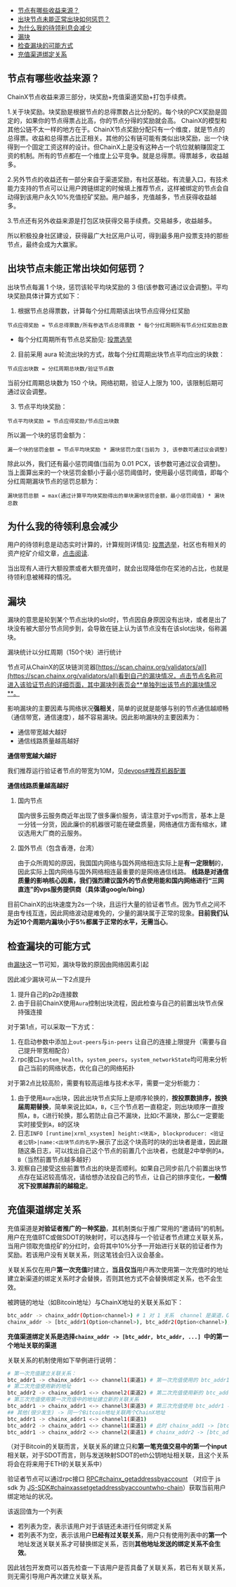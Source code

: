 <!-- TOC GFM -->

* [节点有哪些收益来源？](#节点有哪些收益来源)
* [出块节点未能正常出块如何惩罚？](#出块节点未能正常出块如何惩罚)
* [为什么我的待领利息会减少](#为什么我的待领利息会减少)
* [漏块](#漏块)
* [检查漏块的可能方式](#检查漏块的可能方式)
* [充值渠道绑定关系](#充值渠道绑定关系)

<!-- /TOC -->

## 节点有哪些收益来源？

ChainX节点收益来源三部分，块奖励+充值渠道奖励+打包手续费。

1.关于块奖励。块奖励是根据节点的总得票数占比分配的。每个块的PCX奖励是固定的，如果你的节点得票占比高，你的节点分得的奖励就会高。
ChainX的模型和其他公链不太一样的地方在于。ChainX节点奖励分配只有一个维度，就是节点的总得票。收益和总得票占比正相关。其他的公有链可能有类似出块奖励，出一个块得到一个固定工资这样的设计。但ChainX上是没有这种占一个坑位就躺赚固定工资的机制。所有的节点都在一个维度上公平竞争。就是总得票。得票越多，收益越多。

2.另外节点的收益还有一部分来自于渠道奖励，有社区基础，有流量入口，有技术能力支持的节点可以让用户跨链绑定的时候填上推荐节点，这样被绑定的节点会自动得到该用户永久10%充值挖矿奖励。用户越多，充值越多，节点获得收益越多。

3.节点还有另外收益来源是打包区块获得交易手续费。交易越多，收益越多。

所以积极投身社区建设，获得最广大社区用户认可，得到最多用户投票支持的那些节点，最终会成为大赢家。

## 出块节点未能正常出块如何惩罚？

出块节点每漏 1 个块，惩罚该轮平均块奖励的 3 倍(该参数可通过议会调整)。平均块奖励具体计算方式如下：

1. 根据节点总得票数，计算每个分红周期该出块节点应得分红奖励

```
节点应得奖励 = 节点总得票数/所有参选节点总得票数 * 每个分红周期所有节点分红奖励总数
```

- 每个分红周期所有节点总奖励见: [投票选举](https://github.com/chainx-org/ChainX/wiki/%E6%8A%95%E7%A5%A8%E9%80%89%E4%B8%BE#%E6%89%80%E6%9C%89%E8%8A%82%E7%82%B9%E5%A5%96%E5%8A%B1)

2. 目前采用 aura 轮流出块的方式，故每个分红周期出块节点平均应出的块数：

```
节点应出块数 = 分红周期总块数/验证节点数
```

当前分红周期总块数为 150 个块。网络初期，验证人上限为 100，该限制后期可通过议会调整。

3. 节点平均块奖励：

```
节点平均块奖励 = 节点应得奖励/节点应出块数
```

所以漏一个块的惩罚金额为：

```
漏一个块的惩罚金额 = 节点平均块奖励 * 漏块惩罚力度(当前为 3, 该参数可通过议会调整)
```

除此以外，我们还有最小惩罚阈值(当前为 0.01 PCX，该参数可通过议会调整)。当上面算出来的一个块惩罚金额小于最小惩罚阈值时，使用最小惩罚阈值，即每个分红周期漏块节点的惩罚总额为：

```
漏块惩罚总额 = max(通过计算平均块奖励得出的单块漏块惩罚金额，最小惩罚阈值) * 漏块总数
```

## 为什么我的待领利息会减少

用户的待领利息是动态实时计算的，计算规则详情见: [投票选举](https://github.com/chainx-org/ChainX/wiki/%E6%8A%95%E7%A5%A8%E9%80%89%E4%B8%BE#%E5%9F%BA%E6%9C%AC%E6%A6%82%E5%BF%B5)，社区也有相关的资产挖矿介绍文章，[点击阅读](https://mp.weixin.qq.com/s/fAkOqonEhitqbbY2xjY5yw).

当出现有人进行大额投票或者大额充值时，就会出现降低你在奖池的占比，也就是待领利息被稀释的情况。

## 漏块

漏块的意思是轮到某个节点出块的slot时，节点因自身原因没有出块，或者是出了块没有被大部分节点同步到，会导致在链上认为该节点没有在该slot出块，俗称漏块。

漏块统计以分红周期（150个块）进行统计

节点可从ChainX的区块链浏览器[https://scan.chainx.org/validators/all](https://scan.chainx.org/validators/all)看到自己的漏块情况，点击节点名称可进入该验证节点的详细页面，其中漏块列表页会**单独列出该节点的漏块情况**。

影响漏块的主要因素与网络状况**强相关**，简单的说就是能够与别的节点通信越顺畅（通信带宽，通信速度），越不容易漏块。因此影响漏块的主要因素为：

- 通信带宽越大越好
- 通信线路质量越高越好

**通信带宽越大越好**

我们推荐运行验证者节点的带宽为10M，见[devops#推荐机器配置](devops#推荐机器配置)

**通信线路质量越高越好**

1. 国内节点

   国内很多云服务商近年出现了很多廉价服务，请注意对于vps而言，基本上是一分钱一分货，因此廉价的机器很可能在硬盘质量，网络通信方面有缩水，建议选用大厂商的云服务。

2. 国外节点（包含香港，台湾）

   由于众所周知的原因，我国国内网络与国外网络相连实际上是**有一定限制**的，因此实际上国内网络与国外网络相连最重要的是网络通信线路。  **线路是对通信质量的影响核心因素，我们强烈建议国外的节点使用能和国内网络进行“三网直连”的vps服务提供商（具体请google/bing）**

目前ChainX的出块速度为2s一个块，且运行大量的验证者节点。因为节点之间不是由专线互连，因此网络波动是难免的，少量的漏块属于正常的现象。**目前我们认为近10个周期内漏块小于5%都属于正常的水平，无需当心**。

## 检查漏块的可能方式

由[漏块](漏块)这一节可知，漏块导致的原因由网络因素引起

因此减少漏块可从一下2点提升

1. 提升自己的p2p连接数
2. 由于目前ChainX使用`Aura`控制出块流程，因此检查与自己的前置出块节点保持强连接

对于第1点，可以采取一下方式：

1. 在启动参数中添加上`out-peers`与`in-peers` 让自己的连接上限提升（需要与自己提升带宽相配合）
2. rpc接口`system_health`，`system_peers`，`system_networkState`均可用来分析自己当前的网络状态，优化自己的网络拓扑

对于第2点比较高阶，需要有较高运维与技术水平，需要一定分析能力：

1. 由于使用`Aura`出块，因此出块节点实际上是顺序轮换的，**按投票数排序，按换届周期替换**，简单来说比如`A`，`B`，`C`三个节点若一直稳定，则出块顺序一直按照`A`，`B`，`C`进行轮换，那么若防止自己不漏块，比如`C`不漏块，那么`C`一定要能实时接受到`A`，`B`的区块
2. 日志`INFO [runtime|xrml_xsystem] height:<块高>, blockproducer: <验证者公钥>|name:<出块节点的名字>`展示了出这个块高时的块的出块者是谁，因此跟随这条日志，可以找出自己这个节点的前置几个出块者，也就是2中举例的`A`，`B`（当然前置节点越多越好）
3. 观察自己接受这些前置节点出的块是否顺利。如果自己同步前几个前置出块节点存在延迟较高情况，请给想办法投自己的节点，让自己的排序变化，**一般情况下投票越靠前的越稳定**。

## 充值渠道绑定关系

充值渠道是**对验证者推广的一种奖励**，其机制类似于推广常用的“邀请码”的机制。用户在充值BTC或做SDOT的映射时，可以选择与一个验证者节点建立关联关系，当用户领取充值挖矿的分红时，会将其中10%分予一开始进行关联的验证者作为奖励。若该用户没有关联关系，则这笔钱会归入议会基金。

关联关系仅在用户**第一次充值**时建立，**当且仅当**用户再次使用第一次充值时的地址建立新渠道的绑定关系时才会替换，否则其他方式不会替换绑定关系，也不会生效。

被跨链的地址（如Bitcoin地址）与ChainX地址的关联关系如下：

```bash
btc_addr -> chainx_addr(Option<channel>) # 1 对 1 关系  channel 是渠道，Option是可选的意思
chainx_addr -> [btc_addr1(Option<channel>), btc_addr2(Option<channel>), ...] # 1 对 n 关系，按照绑定(充值)顺序排序，也就是说第一个btc_addr1是用户的第一个充值地址
```

**充值渠道绑定关系是选择`chainx_addr -> [btc_addr, btc_addr, ...] `中的第一个地址关联的渠道**

  关联关系的机制使用如下举例进行说明：

```bash
# 第一次充值建立关联关系：
btc_addr1 -> chainx_addr1 <-> channel1(渠道1) # 第一次充值使用的 btc_addr1 与 channel1 建立了关联关系
# 第二次充值使用新的地址
btc_addr2 -> chainx_addr1 <-> channel2(渠道2) # 第二次充值使用新的 btc_addr2 与 channel2 建立关联关系，但是这个关联 **不会生效**
# 第三次充值使用第一次充值中的地址建立新的关联关系
btc_addr1 -> chainx_addr1 <-> channel3(渠道3) # 第三次充值使用 btc_addr1 与 channel3 建立新的关联关系，这个关联关系替换了第一次充值建立的关联关系，后续用户再次领取粉红时，使用channel3发放验证者的推广奖励
## 其他(很少发生) -> 同一个Bitcoin地址关联两个ChainX地址
btc_addr1 -> chainx_addr1 <-> channel1(渠道1)
btc_addr2 -> chainx_addr1 <-> channel1(渠道1) # 此时 chainx_add1 -> [btc_addr1, btc_addr2]
btc_addr1 -> chainx_addr2 <-> channel2(渠道1) # chainx_addr2 -> [btc_add1], 此时 btc_add1 和 chainx_add1 的绑定关系被解除 变为 chainx_add1 -> [btc_addr2] (若 chainx_add1 只映射了 一个地址，那么此时 chainx_add1的关系关系被清除 )
```

（对于Bitcoin的关联而言，关联关系的建立只和**第一笔充值交易中的第一个input**相关联，对于SDOT而言，则与发送映射SDOT的eth公钥地址相关联，且这个关系将会在将来用于ETH的关联关系中）

验证者节点可以通过rpc接口 [RPC#chainx_getaddressbyaccount](RPC#chainx_getaddressbyaccount) （对应于 js sdk 为 [JS-SDK#chainxassetgetaddressbyaccountwho-chain](JS-SDK#chainxassetgetaddressbyaccountwho-chain)）获取当前用户绑定地址的状况。

该返回值为一个列表

- 若列表为空，表示该用户对于该链还未进行任何绑定关系
- 若列表不为空，表示该用户**已经有过关联关系**，用户只有使用列表中的**第一个**地址发送关联关系才可替换绑定关系，否则**其他地址发送的绑定关系不会生效**。

因此钱包开发商可以首先检查一下该用户是否具备了关联关系，若已有关联关系，则无需引导用户再次建立关联关系。